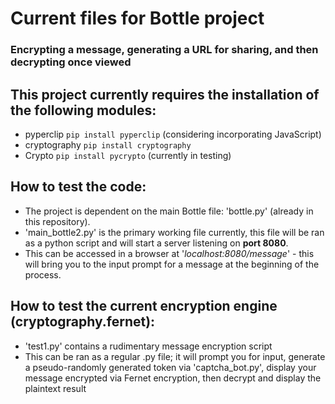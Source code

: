 # Current files for Bottle project

<h3>Encrypting a message, generating a URL for sharing, and then decrypting once viewed</h3>

## This project currently requires the installation of the following modules:
  * pyperclip `pip install pyperclip` (considering incorporating JavaScript)
  * cryptography `pip install cryptography` 
  * Crypto `pip install pycrypto` (currently in testing)

## How to test the code:

* The project is dependent on the main Bottle file: 'bottle.py' (already in this repository).
* 'main_bottle2.py' is the primary working file currently, this file will be ran as a python script and will start a server listening on __port 8080__.
* This can be accessed in a browser at '_localhost:8080/message_' - this will bring you to the input prompt for a message at the beginning of the process.

## How to test the current encryption engine (cryptography.fernet):

* 'test1.py' contains a rudimentary message encryption script
* This can be ran as a regular .py file; it will prompt you for input, generate a pseudo-randomly generated token via 'captcha_bot.py', display your message encrypted via Fernet encryption, then decrypt and display the plaintext result



